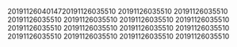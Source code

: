 2019112604014720191126035510
20191126035510
20191126035510
20191126035510
20191126035510
20191126035510
20191126035510
20191126035510
20191126035510
20191126035510
20191126035510
20191126035510
20191126035510
20191126035510
20191126035510
